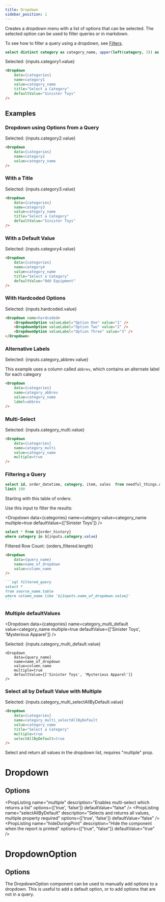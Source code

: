 ```yaml
---
title: Dropdown
sidebar_position: 1
---
```


Creates a dropdown menu with a list of options that can be selected. The selected option can be used to filter queries or in markdown.

To see how to filter a query using a dropdown, see [Filters](/core-concepts/filters).

```sql categories
select distinct category as category_name, upper(left(category, 3)) as abbrev from needful_things.orders
```

<Dropdown data={categories} name=category1 value=category_name title="Select a Category" defaultValue="Sinister Toys"/>

Selected: {inputs.category1.value}

````markdown
<Dropdown 
    data={categories} 
    name=category1 
    value=category_name 
    title="Select a Category" 
    defaultValue="Sinister Toys"
/>
````

## Examples

### Dropdown using Options from a Query

<Dropdown data={categories} name=category2 value=category_name/>

Selected: {inputs.category2.value}

````markdown
<Dropdown 
    data={categories} 
    name=category2 
    value=category_name 
/>
````

### With a Title

<Dropdown data={categories} name=category3 value=category_name title="Select a Category" defaultValue="Sinister Toys"/>

Selected: {inputs.category3.value}

````markdown
<Dropdown 
    data={categories} 
    name=category3 
    value=category_name 
    title="Select a Category" 
    defaultValue="Sinister Toys"
/>
````

### With a Default Value

<Dropdown
    data={categories} 
    name=category4
    value=category_name
    title="Select a Category"
    defaultValue="Odd Equipment"
/>

Selected: {inputs.category4.value}

````markdown
<Dropdown
    data={categories} 
    name=category4
    value=category_name
    title="Select a Category"
    defaultValue="Odd Equipment"
/>
````

### With Hardcoded Options

<Dropdown name=hardcoded>
    <DropdownOption valueLabel="Option One" value="1" />
    <DropdownOption valueLabel="Option Two" value="2" />
    <DropdownOption valueLabel="Option Three" value="3" />
</Dropdown>

Selected: {inputs.hardcoded.value}

````markdown
<Dropdown name=hardcoded>
    <DropdownOption valueLabel="Option One" value="1" />
    <DropdownOption valueLabel="Option Two" value="2" />
    <DropdownOption valueLabel="Option Three" value="3" />
</Dropdown>
````

### Alternative Labels

<Dropdown
    data={categories} 
    name=category_abbrev
    value=category_name
    label=abbrev
/>

Selected: {inputs.category_abbrev.value}

This example uses a column called `abbrev`, which contains an alternate label for each category

````markdown
<Dropdown
    data={categories} 
    name=category_abbrev
    value=category_name
    label=abbrev
/>
````

### Multi-Select

<Dropdown
    data={categories} 
    name=category_multi
    value=category_name
    multiple=true
/>

Selected: {inputs.category_multi.value}

````markdown
<Dropdown
    data={categories} 
    name=category_multi
    value=category_name
    multiple=true
/>
````

### Filtering a Query


```sql order_history
select id, order_datetime, category, item, sales  from needful_things.orders
limit 100
```

Starting with this table of orders:

<DataTable data={order_history}/>

Use this input to filter the results:

<Dropdown
    data={categories} 
    name=category
    value=category_name
    multiple=true
    defaultValue={['Sinister Toys']}
/>

```sql orders_filtered
select * from ${order_history}
where category in ${inputs.category.value}
```

Filtered Row Count: {orders_filtered.length}

<DataTable data={orders_filtered}/>



````markdown
<Dropdown
    data={query_name} 
    name=name_of_dropdown
    value=column_name
/>

```sql filtered_query
select *
from source_name.table
where column_name like '${inputs.name_of_dropdown.value}'
```
````

### Multiple defaultValues

<Dropdown
    data={categories} 
    name=category_multi_default
    value=category_name
    multiple=true
	defaultValue={['Sinister Toys', 'Mysterious Apparel']}
/>

Selected: {inputs.category_multi_default.value}

````svelte
<Dropdown
    data={query_name} 
    name=name_of_dropdown
    value=column_name
    multiple=true
	defaultValue={['Sinister Toys', 'Mysterious Apparel']}
/>
````

### Select all by Default Value with Multiple

<Dropdown
    data={categories} 
    name=category_multi_selectAllByDefault
    value=category_name
    title="Select a Category"
    multiple=true
    selectAllByDefault=true
/>

Selected: {inputs.category_multi_selectAllByDefault.value}

````markdown
<Dropdown
    data={categories} 
    name=category_multi_selectAllByDefault
    value=category_name
    title="Select a Category"
    multiple=true
    selectAllByDefault=true
/>
````
Select and return all values in the dropdown list, requires "multiple" prop.

# Dropdown

## Options

<PropListing 
    name="name"
    description="Name of the dropdown, used to reference the selected value elsewhere as {`{inputs.name.value}`}"
    required
/>
<PropListing 
    name="data"
    description="Query name, wrapped in curly braces"
    options="query name"
/>
<PropListing 
    name="value"
    description="Column name from the query containing values to pick from"
    options="column name"
/>
<PropListing 
    name="multiple"
    description="Enables multi-select which returns a list"
    options={['true', 'false']}
    defaultValue="false"
/>
<PropListing 
    name="defaultValue"
    description="Value to use when the dropdown is first loaded. Must be one of the options in the dropdown. Arrays supported for multi-select."
    options="value from dropdown | array of values e.g. {`{['Value 1', 'Value 2']}`}"
/>
<PropListing 
    name="selectAllByDefault"
    description="Selects and returns all values, multiple property required"
    options={['true', 'false']}
    defaultValue="false"
/>
<PropListing 
    name="noDefault"
    description="Stops any default from being selected. Overrides any set `defaultValue`."
    options="boolean"
    defaultValue="false"
/>
<PropListing 
    name="disableSelectAll"
    description="Removes the `Select all` button. Recommended for large datasets."
    options="boolean"
    defaultValue="false"
/>
<PropListing 
    name="label"
    description="Column name from the query containing labels to display instead of the values (e.g., you may want to have the drop-down use `customer_id` as the value, but show `customer_name` to your users)"
    options="column name"
    defaultValue="Uses the column in value"
/>
<PropListing 
    name="title"
    description="Title to display above the dropdown"
    options="string"
/>
<PropListing 
    name="order"
    description="Column to sort options by, with optional ordering keyword"
    options="column name [ asc | desc ]"
    defaultValue="ascending based on dropdown value (or label, if specified)"
/>
<PropListing 
    name="where"
    description="SQL where fragment to filter options by (e.g., where sales > 40000)"
    options="SQL where clause"
/>
<PropListing 
    name="hideDuringPrint"
    description="Hide the component when the report is printed"
    options={["true", "false"]}
    defaultValue="true"
/>

# DropdownOption

## Options

The DropdownOption component can be used to manually add options to a dropdown. This is useful to add a default option, or to add options that are not in a query.

<PropListing 
    name="value"
    description="Value to use when the option is selected"
    required
/>
<PropListing 
    name="valueLabel"
    description="Label to display for the option in the dropdown"
    defaultValue="Uses the value"
/>
